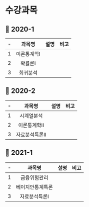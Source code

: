 # 수강과목

## 💠 2020-1  
| - | 과목명 | 설명 | 비고  
:-: | :-: | :-: | :-: 
1 | 이론통계학Ⅰ |  | 
2 | 확률론Ⅰ | |  
3 | 회귀분석|  |    
  
## 💠 2020-2  
| - | 과목명 | 설명 | 비고  
:-: | :-: | :-: | :-: 
1 | 시계열분석 |  |  
2 | 이론통계학Ⅱ |  |  
3 | 자료분석특론Ⅱ |  |    
  
## 💠 2021-1  
| - | 과목명 | 설명 | 비고  
:-: | :-: | :-: | :-: 
1 | 금융위험관리 |  | 
2 | 베이지안통계특론 |   |
3 | 자료분석특론Ⅰ |   |
